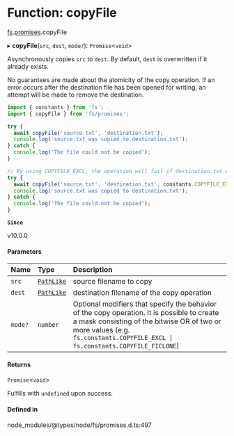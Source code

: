 # Function: copyFile

[fs](../modules/fs.md).[promises](../modules/fs.promises.md).copyFile

▸ **copyFile**(`src`, `dest`, `mode?`): `Promise`<`void`\>

Asynchronously copies `src` to `dest`. By default, `dest` is overwritten if it
already exists.

No guarantees are made about the atomicity of the copy operation. If an
error occurs after the destination file has been opened for writing, an attempt
will be made to remove the destination.

```js
import { constants } from 'fs';
import { copyFile } from 'fs/promises';

try {
  await copyFile('source.txt', 'destination.txt');
  console.log('source.txt was copied to destination.txt');
} catch {
  console.log('The file could not be copied');
}

// By using COPYFILE_EXCL, the operation will fail if destination.txt exists.
try {
  await copyFile('source.txt', 'destination.txt', constants.COPYFILE_EXCL);
  console.log('source.txt was copied to destination.txt');
} catch {
  console.log('The file could not be copied');
}
```

**`Since`**

v10.0.0

#### Parameters

| Name | Type | Description |
| :------ | :------ | :------ |
| `src` | [`PathLike`](../types/fs.PathLike.md) | source filename to copy |
| `dest` | [`PathLike`](../types/fs.PathLike.md) | destination filename of the copy operation |
| `mode?` | `number` | Optional modifiers that specify the behavior of the copy operation. It is possible to create a mask consisting of the bitwise OR of two or more values (e.g. `fs.constants.COPYFILE_EXCL \| fs.constants.COPYFILE_FICLONE`) |

#### Returns

`Promise`<`void`\>

Fulfills with `undefined` upon success.

#### Defined in

node_modules/@types/node/fs/promises.d.ts:497
